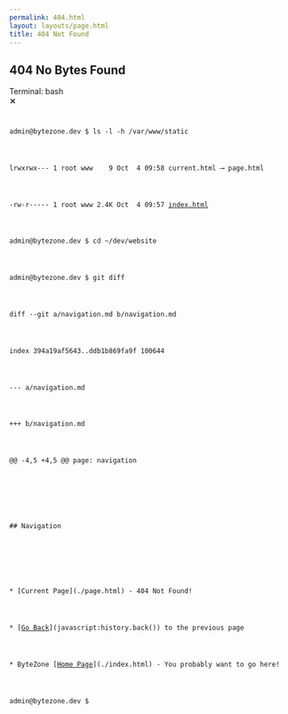```yaml
---
permalink: 404.html
layout: layouts/page.html
title: 404 Not Found
---
```


## 404 No Bytes Found

<tty class="tty">
    <div class="tty-title-bar">
        <div>Terminal: bash</div>
        <div style="font-weight: bold">&#x2a2f;</div>
    </div>
    <div class="tty-terminal">
        <code>
            <pre><span class="tty-username">admin</span>&commat;<span class="tty-hostname">bytezone.dev</span> &dollar; ls -l -h /var/www/static</pre>
            <pre>lrwxrwx--- 1 root www    9 Oct  4 09:58 <span class="tty-broken-link">current.html</span> &longrightarrow; <span class="tty-broken-link">page.html</span></pre>
            <pre>-rw-r----- 1 root www 2.4K Oct  4 09:57 <a href="/">index.html</a></pre>
            <pre><span class="tty-username">admin</span>&commat;<span class="tty-hostname">bytezone.dev</span> &dollar; cd ~/dev/website</pre>
            <pre><span class="tty-username">admin</span>&commat;<span class="tty-hostname">bytezone.dev</span> &dollar; git diff</pre>
            <pre>diff --git a/navigation.md b/navigation.md</pre>
            <pre>index 394a19af5643..ddb1b869fa9f 100644</pre>
            <pre>--- a/navigation.md</pre>
            <pre>+++ b/navigation.md</pre>
            <pre><span class="git-diff-hunk-header">@@ -4,5 +4,5 @@</span> page: navigation</pre>
            <pre><span class="git-diff-context-line"></span></pre>
            <pre><span class="git-diff-context-line">## Navigation</span></pre>
            <pre><span class="git-diff-context-line"></span></pre>
            <pre><span class="git-diff-remove-line">* [Current Page](./page.html) - 404 Not Found!</span></pre>
            <pre><span class="git-diff-add-line">* [<a href="javascript:history.back()">Go Back</a>](javascript:history.back()) to the previous page</span></pre>
            <pre><span class="git-diff-context-line">* ByteZone [<a href="/">Home Page</a>](./index.html) - You probably want to go here!</span></pre>
            <pre><span class="tty-username">admin</span>&commat;<span class="tty-hostname">bytezone.dev</span> &dollar; <span class="tty-cursor">&nbsp;</span></pre>
        </code>
    </div>
</tty>
